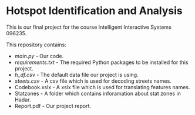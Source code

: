 # Hotspot Identification and Analysis 
This is our final project for the course Intelligent Interactive Systems 096235.

This repository contains:
- *main.py* - Our code.
- *requirements.txt* - The required Python packages to be installed for this project.
- *h_df.csv* - The default data file our project is using.  
- *steets.csv* - A csv file which is used for decoding streets names. 
- Codebook.xslx - A xslx file which is used for translating features names.
- Statzones - A folder which contains inforamation about stat zones in Hadar.
- Report.pdf - Our project report.
